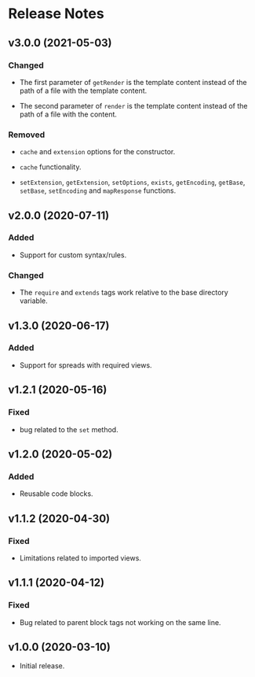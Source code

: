 # Release Notes

## v3.0.0 (2021-05-03)

### Changed

- The first parameter of `getRender` is the template content instead of the path of a file with the template content.

- The second parameter of `render` is the template content instead of the path of a file with the content.

### Removed

- `cache` and `extension` options for the constructor.

- `cache` functionality.

- `setExtension`, `getExtension`, `setOptions`, `exists`, `getEncoding`, `getBase`, `setBase`, `setEncoding` and `mapResponse` functions.

## v2.0.0 (2020-07-11)

### Added

- Support for custom syntax/rules.

### Changed

- The `require` and `extends` tags work relative to the base directory variable.

## v1.3.0 (2020-06-17)

### Added

- Support for spreads with required views.

## v1.2.1 (2020-05-16)

### Fixed

- bug related to the `set` method.

## v1.2.0 (2020-05-02)

### Added

- Reusable code blocks.

## v1.1.2 (2020-04-30)

### Fixed

- Limitations related to imported views.

## v1.1.1 (2020-04-12)

### Fixed

- Bug related to parent block tags not working on the same line.

## v1.0.0 (2020-03-10)

- Initial release.
